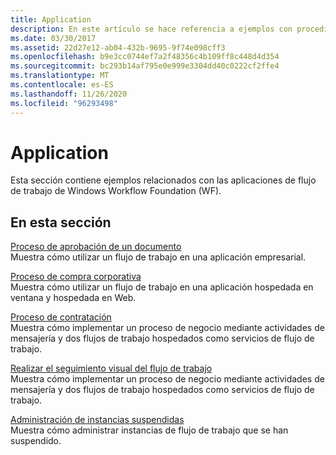 ```yaml
---
title: Application
description: En este artículo se hace referencia a ejemplos con procedimientos detallados para las aplicaciones de flujo de trabajo en Windows Workflow Foundation.
ms.date: 03/30/2017
ms.assetid: 22d27e12-ab04-432b-9695-9f74e098cff3
ms.openlocfilehash: b9e3cc0744ef7a2f48356c4b109ff8c448d4d354
ms.sourcegitcommit: bc293b14af795e0e999e3304dd40c0222cf2ffe4
ms.translationtype: MT
ms.contentlocale: es-ES
ms.lasthandoff: 11/26/2020
ms.locfileid: "96293498"
---
```

# <a name="application"></a>Application

Esta sección contiene ejemplos relacionados con las aplicaciones de flujo de trabajo de Windows Workflow Foundation (WF).  
  
## <a name="in-this-section"></a>En esta sección  

 [Proceso de aprobación de un documento](document-approval-process.md)  
 Muestra cómo utilizar un flujo de trabajo en una aplicación empresarial.  
  
 [Proceso de compra corporativa](corporate-purchase-process.md)  
 Muestra cómo utilizar un flujo de trabajo en una aplicación hospedada en ventana y hospedada en Web.  
  
 [Proceso de contratación](hiring-process.md)  
 Muestra cómo implementar un proceso de negocio mediante actividades de mensajería y dos flujos de trabajo hospedados como servicios de flujo de trabajo.  
  
 [Realizar el seguimiento visual del flujo de trabajo](visual-workflow-tracking.md)  
 Muestra cómo implementar un proceso de negocio mediante actividades de mensajería y dos flujos de trabajo hospedados como servicios de flujo de trabajo.  
  
 [Administración de instancias suspendidas](suspended-instance-management.md)  
 Muestra cómo administrar instancias de flujo de trabajo que se han suspendido.
